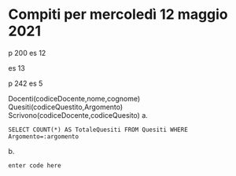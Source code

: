 # Compiti per mercoledì 12 maggio 2021
p 200
es 12

es 13

p 242 
 es 5
 
Docenti(codiceDocente,nome,cognome)
Quesiti(codiceQuestito,Argomento)
Scrivono(codiceDocente,codiceQuesito)
a.

    SELECT COUNT(*) AS TotaleQuesiti FROM Quesiti WHERE Argomento=:argomento

b.

    enter code here

<!--stackedit_data:
eyJoaXN0b3J5IjpbMTM2NzQyODI0MCwtMTE2MTE2OTI3MV19
-->